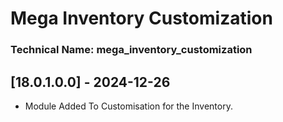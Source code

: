 # Mega Inventory Customization

### Technical Name: mega_inventory_customization

## [18.0.1.0.0] - 2024-12-26 
- Module Added To Customisation for the Inventory.
